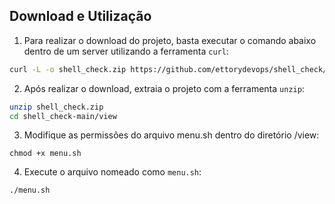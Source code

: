 ## Download e Utilização

1. Para realizar o download do projeto, basta executar o comando abaixo dentro de um server utilizando a ferramenta `curl`:

```bash
curl -L -o shell_check.zip https://github.com/ettorydevops/shell_check/archive/refs/heads/main.zip
```

2. Após realizar o download, extraia o projeto com a ferramenta `unzip`:

```bash
unzip shell_check.zip
cd shell_check-main/view
```

3. Modifique as permissões do arquivo menu.sh dentro do diretório /view:

```
chmod +x menu.sh
```

4. Execute o arquivo nomeado como `menu.sh`:

```bash
./menu.sh
```
